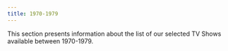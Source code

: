 ```yaml
---
title: 1970-1979
---
```


This section presents information about the list of our selected TV Shows available between 1970-1979.